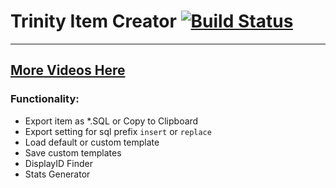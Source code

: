 # Trinity Item Creator [![Build Status](https://travis-ci.com/TrinityItemCreator/TrinityItemCreator.svg?branch=master)](https://travis-ci.com/TrinityItemCreator/TrinityItemCreator)
----------------------------
[More Videos Here](https://www.youtube.com/playlist?list=PLjoy2iZ5z1qeIZseVQ2buYEjyT5zqWUKu)
----------------------------
### Functionality:
- Export item as *.SQL or Copy to Clipboard
- Export setting for sql prefix `insert` or `replace`
- Load default or custom template
- Save custom templates
- DisplayID Finder
- Stats Generator


